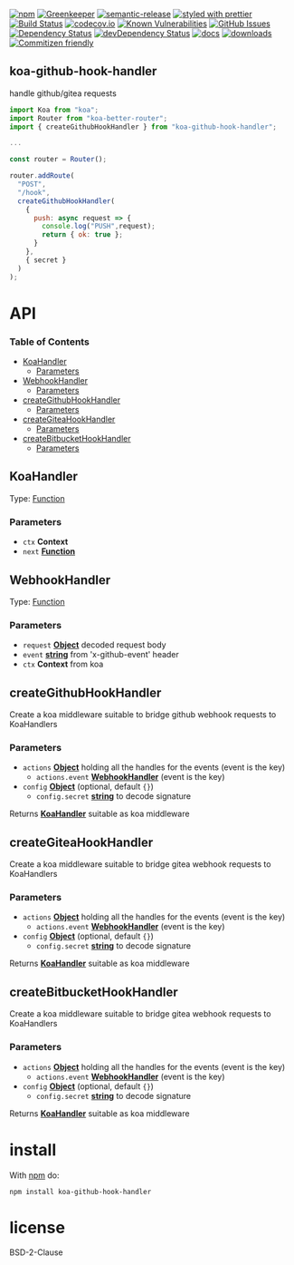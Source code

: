 [![npm](https://img.shields.io/npm/v/koa-github-hook-handler.svg)](https://www.npmjs.com/package/koa-github-hook-handler)
[![Greenkeeper](https://badges.greenkeeper.io/arlac77/koa-github-hook-handler.svg)](https://greenkeeper.io/)
[![semantic-release](https://img.shields.io/badge/%20%20%F0%9F%93%A6%F0%9F%9A%80-semantic--release-e10079.svg)](https://github.com/arlac77/koa-github-hook-handler)
[![styled with prettier](https://img.shields.io/badge/styled_with-prettier-ff69b4.svg)](https://github.com/prettier/prettier)
[![Build Status](https://secure.travis-ci.org/arlac77/koa-github-hook-handler.png)](http://travis-ci.org/arlac77/koa-github-hook-handler)
[![codecov.io](http://codecov.io/github/arlac77/koa-github-hook-handler/coverage.svg?branch=master)](http://codecov.io/github/arlac77/koa-github-hook-handler?branch=master)
[![Known Vulnerabilities](https://snyk.io/test/github/arlac77/koa-github-hook-handler/badge.svg)](https://snyk.io/test/github/arlac77/koa-github-hook-handler)
[![GitHub Issues](https://img.shields.io/github/issues/arlac77/koa-github-hook-handler.svg?style=flat-square)](https://github.com/arlac77/koa-github-hook-handler/issues)
[![Dependency Status](https://david-dm.org/arlac77/koa-github-hook-handler.svg)](https://david-dm.org/arlac77/koa-github-hook-handler)
[![devDependency Status](https://david-dm.org/arlac77/koa-github-hook-handler/dev-status.svg)](https://david-dm.org/arlac77/koa-github-hook-handler#info=devDependencies)
[![docs](http://inch-ci.org/github/arlac77/koa-github-hook-handler.svg?branch=master)](http://inch-ci.org/github/arlac77/koa-github-hook-handler)
[![downloads](http://img.shields.io/npm/dm/koa-github-hook-handler.svg?style=flat-square)](https://npmjs.org/package/koa-github-hook-handler)
[![Commitizen friendly](https://img.shields.io/badge/commitizen-friendly-brightgreen.svg)](http://commitizen.github.io/cz-cli/)

## koa-github-hook-handler

handle github/gitea requests

<!-- skip-example -->

```js
import Koa from "koa";
import Router from "koa-better-router";
import { createGithubHookHandler } from "koa-github-hook-handler";

...

const router = Router();

router.addRoute(
  "POST",
  "/hook",
  createGithubHookHandler(
    {
      push: async request => {
        console.log("PUSH",request);
        return { ok: true };
      }
    },
    { secret }
  )
);
```

# API

<!-- Generated by documentation.js. Update this documentation by updating the source code. -->

### Table of Contents

-   [KoaHandler](#koahandler)
    -   [Parameters](#parameters)
-   [WebhookHandler](#webhookhandler)
    -   [Parameters](#parameters-1)
-   [createGithubHookHandler](#creategithubhookhandler)
    -   [Parameters](#parameters-2)
-   [createGiteaHookHandler](#creategiteahookhandler)
    -   [Parameters](#parameters-3)
-   [createBitbucketHookHandler](#createbitbuckethookhandler)
    -   [Parameters](#parameters-4)

## KoaHandler

Type: [Function](https://developer.mozilla.org/docs/Web/JavaScript/Reference/Statements/function)

### Parameters

-   `ctx` **Context** 
-   `next` **[Function](https://developer.mozilla.org/docs/Web/JavaScript/Reference/Statements/function)** 

## WebhookHandler

Type: [Function](https://developer.mozilla.org/docs/Web/JavaScript/Reference/Statements/function)

### Parameters

-   `request` **[Object](https://developer.mozilla.org/docs/Web/JavaScript/Reference/Global_Objects/Object)** decoded request body
-   `event` **[string](https://developer.mozilla.org/docs/Web/JavaScript/Reference/Global_Objects/String)** from 'x-github-event' header
-   `ctx` **Context** from koa

## createGithubHookHandler

Create a koa middleware suitable to bridge github webhook requests to KoaHandlers

### Parameters

-   `actions` **[Object](https://developer.mozilla.org/docs/Web/JavaScript/Reference/Global_Objects/Object)** holding all the handles for the events (event is the key)
    -   `actions.event` **[WebhookHandler](#webhookhandler)** (event is the key)
-   `config` **[Object](https://developer.mozilla.org/docs/Web/JavaScript/Reference/Global_Objects/Object)**  (optional, default `{}`)
    -   `config.secret` **[string](https://developer.mozilla.org/docs/Web/JavaScript/Reference/Global_Objects/String)** to decode signature

Returns **[KoaHandler](#koahandler)** suitable as koa middleware

## createGiteaHookHandler

Create a koa middleware suitable to bridge gitea webhook requests to KoaHandlers

### Parameters

-   `actions` **[Object](https://developer.mozilla.org/docs/Web/JavaScript/Reference/Global_Objects/Object)** holding all the handles for the events (event is the key)
    -   `actions.event` **[WebhookHandler](#webhookhandler)** (event is the key)
-   `config` **[Object](https://developer.mozilla.org/docs/Web/JavaScript/Reference/Global_Objects/Object)**  (optional, default `{}`)
    -   `config.secret` **[string](https://developer.mozilla.org/docs/Web/JavaScript/Reference/Global_Objects/String)** to decode signature

Returns **[KoaHandler](#koahandler)** suitable as koa middleware

## createBitbucketHookHandler

Create a koa middleware suitable to bridge gitea webhook requests to KoaHandlers

### Parameters

-   `actions` **[Object](https://developer.mozilla.org/docs/Web/JavaScript/Reference/Global_Objects/Object)** holding all the handles for the events (event is the key)
    -   `actions.event` **[WebhookHandler](#webhookhandler)** (event is the key)
-   `config` **[Object](https://developer.mozilla.org/docs/Web/JavaScript/Reference/Global_Objects/Object)**  (optional, default `{}`)
    -   `config.secret` **[string](https://developer.mozilla.org/docs/Web/JavaScript/Reference/Global_Objects/String)** to decode signature

Returns **[KoaHandler](#koahandler)** suitable as koa middleware

# install

With [npm](http://npmjs.org) do:

```shell
npm install koa-github-hook-handler
```

# license

BSD-2-Clause
